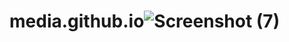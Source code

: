 # media.github.io![Screenshot (7)](https://user-images.githubusercontent.com/121686735/230549622-db064016-a12e-4d75-9ff7-5380975dd397.png)

